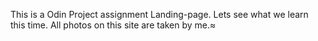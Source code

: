 This is a Odin Project assignment Landing-page.
Lets see what we learn this time.
All photos on this site are taken by me.≈
